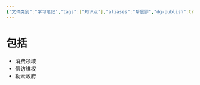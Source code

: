 ```yaml
---
{"文件类别":"学习笔记","tags":["知识点"],"aliases":"帮信罪","dg-publish":true,"permalink":"/学习笔记/知识点cheese/帮助信息网络犯罪活动罪/","dgPassFrontmatter":true,"created":"2024-09-10T19:27:05.682+08:00","updated":"2024-09-10T23:17:30.228+08:00"}
---
```


# 包括
- 消费领域
- 信访维权
- 勒索政府